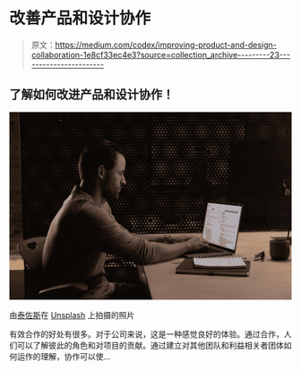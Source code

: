 # 改善产品和设计协作

> 原文：<https://medium.com/codex/improving-product-and-design-collaboration-1e8cf33ec4e3?source=collection_archive---------23----------------------->

## 了解如何改进产品和设计协作！

![](img/9bf2fef837b380751126af199bc47b3a.png)

由[泰佐斯](https://unsplash.com/@tezos?utm_source=medium&utm_medium=referral)在 [Unsplash](https://unsplash.com?utm_source=medium&utm_medium=referral) 上拍摄的照片

有效合作的好处有很多。对于公司来说，这是一种感觉良好的体验。通过合作，人们可以了解彼此的角色和对项目的贡献。通过建立对其他团队和利益相关者团体如何运作的理解，协作可以使…